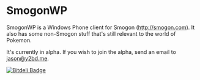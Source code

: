SmogonWP
========

SmogonWP is a Windows Phone client for Smogon (http://smogon.com). It also has some non-Smogon stuff that's still relevant to the world of Pokemon.

It's currently in alpha. If you wish to join the alpha, send an email to [jason@y2bd.me](mailto:jason@y2bd.me).

[![Bitdeli Badge](https://d2weczhvl823v0.cloudfront.net/y2bd/smogonwp/trend.png)](https://bitdeli.com/free "Bitdeli Badge")
